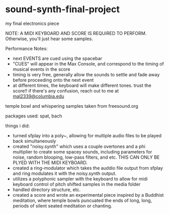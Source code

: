 # sound-synth-final-project
my final electronics piece


NOTE:
A MIDI KEYBOARD AND SCORE IS REQUIRED TO PERFORM. Otherwise, you'll just hear some samples. 

Performance Notes:
- next EVENTS are cued using the spacebar
- "CUES" will appear in the Max Console, and correspond to the timing of musical events in the score
- timing is very free, generally allow the sounds to settle and fade away before proceeding onto the next event
- at different times, the keyboard will make different tones. trust the score!! if there's any confusion, reach out to me at mal2339@columbia.edu


temple bowl and whispering samples taken from freesound.org

packages used: spat, bach

things i did:
- turned sfplay into a poly~, allowing for multiple audio files to be played back simultaneously
- created "noisy.synth" which uses a couple overtones and a phi multiplier to create some spacey sounds, including parameters for noise, random blooping, low-pass filters, and etc. THIS CAN ONLY BE PLYED WITH THE MIDI KEYBOARD.
- created a ring-modulator which takes the auddio file output from sfplay and ring modulates it with the noisy.synth output.
- utilizes a polyphonic sampler with the keyboard to allow for midi keyboard control of pitch shifted samples in the media folder
- handled directory structure, etc.
- created a score and wrote an experimental piece inspired by a Buddhist meditation, where temple bowls puncuated the ends of long, long, periods of silent seated meditation or chanting. 
